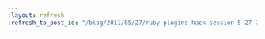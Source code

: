 ```yaml
---
:layout: refresh
:refresh_to_post_id: "/blog/2011/05/27/ruby-plugins-hack-session-5-27-2011"
---
```

